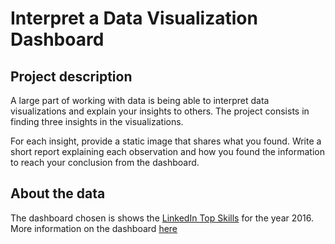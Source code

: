 # Interpret a Data Visualization Dashboard
## Project description
A large part of working with data is being able to interpret data visualizations and explain your insights to others. 
The project consists in finding three insights in the visualizations. 

For each insight, provide a static image that shares what you found. Write a short report explaining each observation and how you found the information to reach your conclusion from the dashboard. 

## About the data
The dashboard chosen is shows the [LinkedIn Top Skills](https://public.tableau.com/profile/matt.chambers#!/vizhome/LinkedInTopSkills2016-MakeoverMonday/LinkedInTopSkills2016-MakeoverMonday) for the year 2016.
More information on the dashboard [here](https://blog.linkedin.com/2016/10/20/top-skills-2016-week-of-learning-linkedin)

